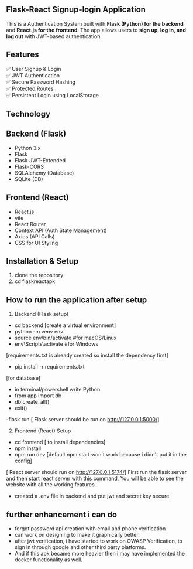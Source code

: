 ## Flask-React Signup-login Application

This is a Authentication System built with **Flask (Python) for the backend** and **React.js for the frontend**. The app allows users to **sign up, log in, and log out** with JWT-based authentication.

## Features
✅ User Signup & Login  
✅ JWT Authentication  
✅ Secure Password Hashing  
✅ Protected Routes  
✅ Persistent Login using LocalStorage 

## Technology
## Backend (Flask)
- Python 3.x
- Flask
- Flask-JWT-Extended
- Flask-CORS
- SQLAlchemy (Database)
- SQLite (DB)

## Frontend (React)
- React.js
- vite
- React Router
- Context API (Auth State Management)
- Axios (API Calls)
- CSS for UI Styling

## Installation & Setup
1. clone the repository
2. cd flaskreactapk

## How to run the application after setup
1. Backend (Flask setup)
- cd backend
[create a virtual environment]
- python -m venv env
- source env/bin/activate #for macOS/Linux
- env\Scripts\activate #for Windows

[requirements.txt is already created so install the dependency first]
- pip install -r requirements.txt

[for database]
- in terminal/powershell write Python
- from app import db
- db.create_all()
- exit()

-flask run
[ Flask server should be run on http://127.0.0.1:5000/]

2. Frontend (React) Setup
- cd frontend
[ to install dependencies]
- npm install
- npm run dev [default npm start won't work because i didn't put it in the config]

[ React server should run on http://127.0.0.1:5174/]
First run the flask server and then start react server with this command, You will be able to see the website with all the working features.

- created a .env file in backend and put jwt and secret key secure.

## further enhancement i can do 
- forgot password api creation with email and phone verification
- can work on designing to make it graphically better
- after jwt verification, i have started to work on OWASP Verification, to sign in through google and other third party platforms.
- And if this apk became more heavier then i may have implemented the docker functionality as well.